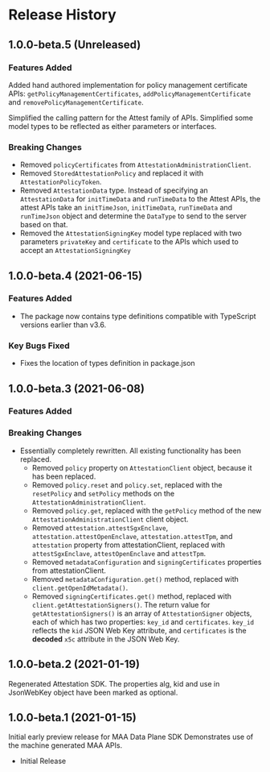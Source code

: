 # Release History

## 1.0.0-beta.5 (Unreleased)

### Features Added

Added hand authored implementation for policy management certificate APIs: `getPolicyManagementCertificates`, `addPolicyManagementCertificate` and `removePolicyManagementCertificate`.

Simplified the calling pattern for the Attest family of APIs.
Simplified some model types to be reflected as either parameters or interfaces.

### Breaking Changes

* Removed `policyCertificates` from `AttestationAdministrationClient`.
* Removed `StoredAttestationPolicy` and replaced it with `AttestationPolicyToken`.
* Removed `AttestationData` type. Instead of specifying an `AttestationData` for `initTimeData` and `runTimeData` to the Attest APIs, the attest APIs take an `initTimeJson`, `initTimeData`, `runTimeData` and `runTimeJson` object and determine
the `DataType` to send to the server based on that.
* Removed the `AttestationSigningKey` model type replaced with two parameters
  `privateKey` and `certificate` to the APIs which used to accept an `AttestationSigningKey`

## 1.0.0-beta.4 (2021-06-15)

### Features Added

* The package now contains type definitions compatible with TypeScript versions earlier than v3.6.

### Key Bugs Fixed

* Fixes the location of types definition in package.json

## 1.0.0-beta.3 (2021-06-08)

### Features Added

### Breaking Changes

* Essentially completely rewritten. All existing functionality has been replaced.
  * Removed `policy` property on `AttestationClient` object, because it has been replaced.
  * Removed `policy.reset` and `policy.set`, replaced with the `resetPolicy` and `setPolicy` methods on the `AttestationAdministrationClient`.
  * Removed `policy.get`, replaced with the `getPolicy` method of the new  `AttestationAdministrationClient` client object.
  * Removed `attestation.attestSgxEnclave`, `attestation.attestOpenEnclave`, `attestation.attestTpm`, and `attestation` property from attestationClient, replaced with `attestSgxEnclave`, `attestOpenEnclave` and `attestTpm`.
  * Removed `metadataConfiguration` and `signingCertificates` properties from attestationClient.
  * Removed `metadataConfiguration.get()` method, replaced with `client.getOpenIdMetadata()`.
  * Removed `signingCertificates.get()` method, replaced with `client.getAttestationSigners()`. The return value for `getAttestationSigners()` is an array of `AttestationSigner` objects,
  each of which has two properties: `key_id` and `certificates`. `key_id`
  reflects the `kid` JSON Web Key attribute, and `certificates` is the **decoded** `x5c` attribute
  in the JSON Web Key.

## 1.0.0-beta.2 (2021-01-19)

Regenerated Attestation SDK. The properties alg, kid and use in JsonWebKey object have been marked as optional.

## 1.0.0-beta.1 (2021-01-15)

Initial early preview release for MAA Data Plane SDK Demonstrates use of the machine generated MAA APIs.

* Initial Release
